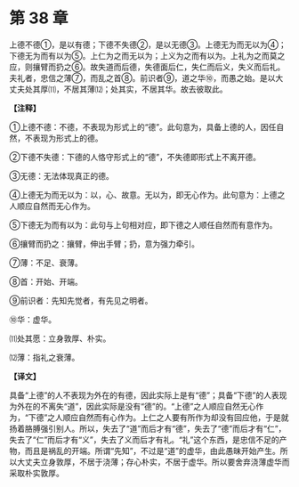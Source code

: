 # 第 38 章

上德不德①，是以有德；下德不失德②，是以无德③。上德无为而无以为④；下德无为而有以为⑤。上仁为之而无以为；上义为之而有以为。上礼为之而莫之应，则攘臂而扔之⑥。故失道而后德，失德面后仁，失仁而后义，失义而后礼。夫礼者，忠信之薄⑦，而乱之首⑧。前识者⑨，道之华⑩，而愚之始。是以大丈夫处其厚⑾，不居其薄⑿；处其实，不居其华。故去彼取此。

**【注释】**


①上德不德：不德，不表现为形式上的“德”。此句意为，具备上德的人，因任自然，不表现为形式上的德。

②下德不失德：下德的人恪守形式上的“德”，不失德即形式上不离开德。

③无德：无法体现真正的德。

④上德无为而无以为：以，心、故意。无以为，即无心作为。此句意为：上德之人顺应自然而无心作为。

⑤下德无为而有以为：此句与上句相对应，即下德之人顺任自然而有意作为。

⑥攘臂而扔之：攘臂，伸出手臂；扔，意为强力牵引。

⑦薄：不足、衰薄。

⑧首：开始、开端。

⑨前识者：先知先觉者，有先见之明者。

⑩华：虚华。

⑾处其愿：立身敦厚、朴实。

⑿薄：指礼之衰薄。


**【译文】**

具备“上德”的人不表现为外在的有德，因此实际上是有“德”；具备“下德”的人表现为外在的不离失“道”，因此实际是没有“德”的。“上德”之人顺应自然无心作为，“下德”之人顺应自然而有心作为。上仁之人要有所作为却没有回应他，于是就扬着胳膊强引别人。所以，失去了“道”而后才有“德”，失去了“德”而后才有“仁”，失去了“仁”而后才有“义”，失去了义而后才有礼。“礼”这个东西，是忠信不足的产物，而且是祸乱的开端。所谓“先知”，不过是“道”的虚华，由此愚昧开始产生。所以大丈夫立身敦厚，不居于浇薄；存心朴实，不居于虚华。所以要舍弃浇薄虚华而采取朴实敦厚。
